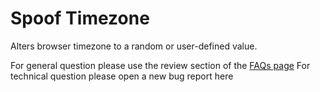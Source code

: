 # Spoof Timezone

Alters browser timezone to a random or user-defined value.

For general question please use the review section of the [FAQs page](https://add0n.com/spoof-timezone.html)
For technical question please open a new bug report here
